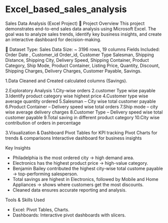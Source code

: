 # Excel_based_sales_analysis

Sales Data Analysis (Excel Project)
🔹 Project Overview
This project demonstrates end-to-end sales data analysis using Microsoft Excel.
The goal was to analyze sales trends, identify key business insights, and create an interactive dashboard for decision-making.

📂 Dataset
Type: Sales Data
Size: ~ 3196 rows, 19 columns
Fields Included: Order Date	, Customer_id	Order_id, Customer Type	Salesman,	Shipping Distance,	Shipping City,	Delivery Speed,	Shipping Container,	Product Category,	Ship Mode,	Product Container,	Listing Price,	Quantity,	Discount,	Shipping Charges,	Delivery Charges,	Customer Payable,	Savings.

1.Data Cleaned and Created calculated columns (Savings).

2.Exploratory Analysis
   1.City-wise orders
   2.customer Type wise payable
   3.Identify product category wise highest price
   4.Customer type wise average quantity ordered
   5.Salesman – City wise total customer payable
   6.Product Container – Delivery speed wise total orders
   7.Ship mode – city wise average delivery charges
   8.Customer Type – Delivery speed wise total customer payable
   9.Total saving in different product category
   10.City wise contribution of orders in percentage

3.Visualization & Dashboard
   Pivot Tables for KPI tracking
   Pivot Charts for trends & comparisons
   Interactive dashboard for business insights

Key Insights
* Philadelphia is the most ordered city → high demand area.
* Electronics has the highest product price → high-value category.
* Benjamin Bailey contributed the highest city-wise total custome payable → top-performing salesperson.
* Total savings are highest in Electronics, followed by Mobile and Home Appliances → shows where customers get the most discounts.
* Cleaned data ensures accurate reporting and analysis.

Tools & Skills Used
* Excel: Pivot Tables, Charts.
* Dashboards: Interactive pivot dashboards with slicers.


